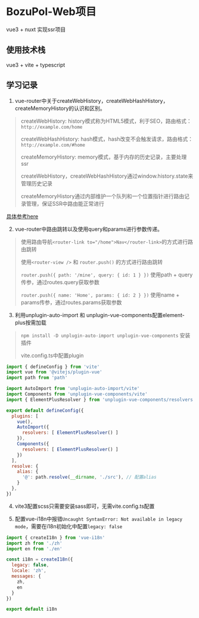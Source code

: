 # BozuPol-Web项目

vue3 + nuxt 实现ssr项目

## 使用技术栈

vue3 + vite + typescript

## 学习记录

1. vue-router中关于createWebHistory，createWebHashHistory， createMemoryHistory的认识和区别。  

> createWebHistory: history模式称为HTML5模式，利于SEO，路由格式：`http://example.com/home`
>
> createWebHashHistory: hash模式，hash改变不会触发请求，路由格式：`http://example.com/#home`
>
> createMemoryHistory: memory模式，基于内存的历史记录，主要处理ssr
>
> createWebHistory，createWebHashHistory通过window.history.state来管理历史记录
>
> createMemoryHistory通过内部维护一个队列和一个位置指针进行路由记录管理，保证SSR中路由能正常进行
>
[具体参考here](https://blog.csdn.net/qq_33635385/article/details/125120460)  

2. vue-router中路由跳转以及使用query和params进行参数传递。

> 使用路由导航`<router-link to="/home">Nav</router-link>`的方式进行路由跳转
>
> 使用`<router-view />` 和 `router.push()` 的方式进行路由跳转
>
> `router.push({ path: '/mine', query: { id: 1 } })` 使用path + query传参，通过routes.query获取参数
>
> `router.push({ name: 'Home', params: { id: 2 } })` 使用name + params传参，通过routes.params获取参数
>  

3. 利用unplugin-auto-import 和 unplugin-vue-components配置element-plus按需加载

> `npm install -D unplugin-auto-import unplugin-vue-components` 安装插件
>
> vite.config.ts中配置plugin
>
```javascript
import { defineConfig } from 'vite'
import vue from '@vitejs/plugin-vue'
import path from 'path'

import AutoImport from 'unplugin-auto-import/vite'
import Components from 'unplugin-vue-components/vite'
import { ElementPlusResolver } from 'unplugin-vue-components/resolvers'

export default defineConfig({
  plugins: [
    vue(),
    AutoImport({
      resolvers: [ ElementPlusResolver() ]
    }),
    Components({
      resolvers: [ ElementPlusResolver() ]
    })
  ],
  resolve: {
    alias: {
      '@': path.resolve(__dirname, './src'), // 配置alias
    }
  },
})
```

4. vite3配置scss只需要安装sass即可，无需vite.config.ts配置

5. 配置vue-i18n中报错`Uncaught SyntaxError: Not available in legacy mode`，需要在i18n初始化中配置`legacy: false`

```javascript
import { createI18n } from 'vue-i18n'
import zh from './zh'
import en from './en'

const i18n = createI18n({
  legacy: false,
  locale: 'zh',
  messages: {
    zh,
    en
  }
})

export default i18n
```
